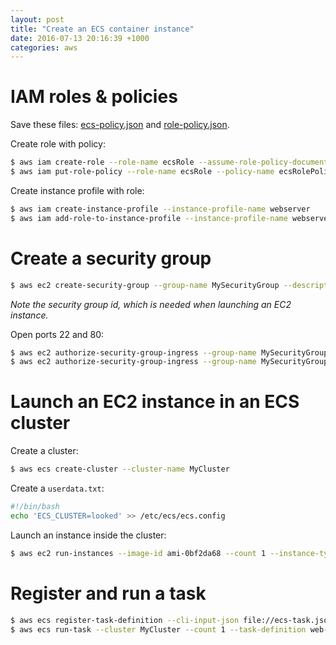 ```yaml
---
layout: post
title: "Create an ECS container instance"
date: 2016-07-13 20:16:39 +1000
categories: aws
---
```


IAM roles & policies
====================

Save these files: [ecs-policy.json](/files/ecs-policy.json) and
[role-policy.json](/files/role-policy.json).

Create role with policy:

``` sh
$ aws iam create-role --role-name ecsRole --assume-role-policy-document file://ecs-policy.json
$ aws iam put-role-policy --role-name ecsRole --policy-name ecsRolePolicy --policy-document file://role-policy.json
```

Create instance profile with role:

``` sh
$ aws iam create-instance-profile --instance-profile-name webserver
$ aws iam add-role-to-instance-profile --instance-profile-name webserver --role-name ecsRole
```

Create a security group
=======================

``` sh
$ aws ec2 create-security-group --group-name MySecurityGroup --description "My security group"
```

*Note the security group id, which is needed when launching an EC2 instance.*

Open ports 22 and 80:

``` sh
$ aws ec2 authorize-security-group-ingress --group-name MySecurityGroup --protocol tcp --port 22 --cidr 0.0.0.0/0
$ aws ec2 authorize-security-group-ingress --group-name MySecurityGroup --protocol tcp --port 80 --cidr 0.0.0.0/0
```

Launch an EC2 instance in an ECS cluster
========================================

Create a cluster:

``` sh
$ aws ecs create-cluster --cluster-name MyCluster
```

Create a `userdata.txt`:

``` sh
#!/bin/bash
echo 'ECS_CLUSTER=looked' >> /etc/ecs/ecs.config
```

Launch an instance inside the cluster:

``` sh
$ aws ec2 run-instances --image-id ami-0bf2da68 --count 1 --instance-type t2.micro --key-name aws-beau-sydney --iam-instance-profile Name= webserver --security-group-id sg-xxxxxx --associate-public-ip-address --user-data file://userdata.txt
```

Register and run a task
=======================

``` sh
$ aws ecs register-task-definition --cli-input-json file://ecs-task.json
$ aws ecs run-task --cluster MyCluster --count 1 --task-definition web-app:1
```
